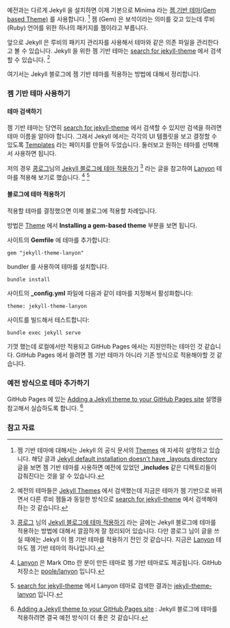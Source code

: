 예전과는 다르게 Jekyll 을 설치하면 이제 기본으로 Minima 라는 [젬 기반 테마(Gem based Theme)](https://jekyllrb.com/docs/themes/) 를 사용합니다. [^docs-themes] 젬 (Gem) 은 보석이라는 의미를 갖고 있는데 루비 (Ruby) 언어를 위한 하나의 패키지를 젬이라고 부릅니다.

앞으로 Jekyll 은 루비의 패키지 관리자를 사용해서 테마와 같은 의존 파일을 관리한다고 볼 수 있습니다. Jekyll 을 위한 젬 기반 테마는 [search for jekyll-theme](https://rubygems.org/search?utf8=✓&query=jekyll-theme) 에서 검색할 수 있습니다. [^search-theme] 

여기서는 Jekyll 블로그에 젬 기반 테마를 적용하는 방법에 대해서 정리합니다.

### 젬 기반 테마 사용하기 

#### 테마 검색하기 

젬 기반 테마는 당연히 [search for jekyll-theme](https://rubygems.org/search?utf8=✓&query=jekyll-theme) 에서 검색할 수 있지만 검색을 하려면 테마 이름을 알아야 합니다. 그래서 Jekyll 에서는 각각의 UI 템플릿을 보고 결정할 수 있도록 [Templates](http://jekyll.tips/templates/) 라는 페이지를 만들어 두었습니다. 둘러보고 원하는 테마를 선택해서 사용하면 됩니다.

저의 경우 [콩로그](http://my2kong.net)님의 [Jekyll 블로그에 테마 적용하기](http://my2kong.net/2016/07/07/jekyll-blogging-theme/) 
[^my2kong-theme] 라는 글을 참고하여 [Lanyon](http://lanyon.getpoole.com) 테마를 적용해 보기로 했습니다. [^lanyon] [^gems-lanyon]

#### 블로그에 테마 적용하기 

적용할 테마를 결정했으면 이제 블로그에 적용할 차례입니다. 

방법은 [Theme](https://jekyllrb.com/docs/themes/) 에서 **Installing a gem-based theme** 부분을 보면 됩니다. 

사이트의 **Gemfile** 에 테마를 추가합니다:

```
gem "jekyll-theme-lanyon"
```

bundler 를 사용하여 테마를 설치합니다.

```
bundle install
```

사이트의 **_config.yml**  파일에 다음과 같이 테마를 지정해서 활성화합니다:

```
theme: jekyll-theme-lanyon
```

사이트를 빌드해서 테스트합니다:

```
bundle exec jekyll serve
```

기껏 했는데 로컬에서만 적용되고 GitHub Pages 에서는 지원안하는 테마인 것 같습니다. GitHub Pages 에서 쓸려면 젬 기반 테마가 아니라 기존 방식으로 적용해야할 것 같습니다. 

### 예전 방식으로 테마 추가하기

GitHub Pages 에 있는 [Adding a Jekyll theme to your GitHub Pages site](https://help.github.com/articles/adding-a-jekyll-theme-to-your-github-pages-site/) 설명을 참고해서 실습하도록 합니다. [^help-theme]

### 참고 자료

[^docs-themes]: 젬 기반 테마에 대해서는 Jekyll 의 공식 문서의 [Themes](https://jekyllrb.com/docs/themes/) 에 자세히 설명하고 있습니다. 해당 글과 [Jekyll default installation doesn't have _layouts directory](http://stackoverflow.com/questions/38891463/jekyll-default-installation-doesnt-have-layouts-directory) 글을 보면 젬 기반 테마를 사용하면 예전에 있었던 **_includes** 같은 디렉토리들이 감춰진다는 것을 알 수 있습니다.

[^search-theme]: 예전의 테마들은 [Jekyll Themes](http://jekyllthemes.org) 에서 검색했는데 지금은 테마가 젬 기반으로 바뀌면서 다른 루비 젬들과 동일한 방식으로 [search for jekyll-theme](https://rubygems.org/search?utf8=✓&query=jekyll-theme) 에서 검색해야하는 것 같습니다.

[^my2kong-theme]: [콩로그](http://my2kong.net) 님의 [Jekyll 블로그에 테마 적용하기](http://my2kong.net/2016/07/07/jekyll-blogging-theme/) 라는 글에는 Jekyll 블로그에 테마를 적용하는 방법에 대해서 깔끔하게 잘 정리되어 있습니다. 다만 콩로그 님이 글을 쓰실 때에는 Jekyll 이 젬 기반 테마를 적용하기 전인 것 같습니다. 지금은 [Lanyon](http://lanyon.getpoole.com) 테마도 젬 기반 테마의 하나입니다.

[^lanyon]: [Lanyon](http://lanyon.getpoole.com) 은 Mark Otto 란 분이 만든 테마로 젬 기반 테마로도 제공됩니다. GitHub 저장소는 [poole/lanyon](https://github.com/poole/lanyon) 입니다.

[^gems-lanyon]: [search for jekyll-theme](https://rubygems.org/search?utf8=✓&query=jekyll-theme) 에서 Lanyon 테마로 검색한 결과는 [jekyll-theme-lanyon](https://rubygems.org/gems/jekyll-theme-lanyon) 입니다.

[^help-theme]: [Adding a Jekyll theme to your GitHub Pages site](https://help.github.com/articles/adding-a-jekyll-theme-to-your-github-pages-site/) : Jekyll 블로그에 테마를 적용하려면 결국 예전 방식이 더 좋은 것 같습니다.